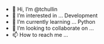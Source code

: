- 👋 Hi, I’m @tchullin
- 👀 I’m interested in ... Development
- 🌱 I’m currently learning ... Python
- 💞️ I’m looking to collaborate on ...
- 📫 How to reach me ...

<!---
tchullin/tchullin is a ✨ special ✨ repository because its `README.md` (this file) appears on your GitHub profile.
You can click the Preview link to take a look at your changes.
--->
